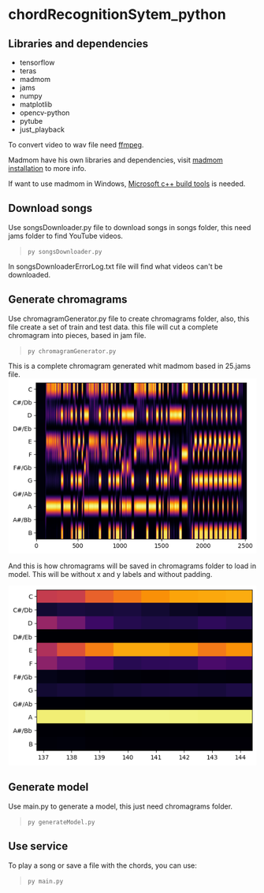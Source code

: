 # chordRecognitionSytem_python

## Libraries and dependencies
- tensorflow
- teras
- madmom
- jams
- numpy
- matplotlib
- opencv-python
- pytube
- just_playback

To convert video to wav file need [ffmpeg](https://ffmpeg.org/download.html).

Madmom have his own libraries and dependencies, visit [madmom installation](https://madmom.readthedocs.io/en/latest/installation.html) to more info.


If want to use madmom in Windows, [Microsoft c++ build tools](https://visualstudio.microsoft.com/es/visual-cpp-build-tools/) is needed.
## Download songs
Use songsDownloader.py file to download songs in songs folder, this need jams folder to find YouTube videos.
> `py songsDownloader.py`

In songsDownloaderErrorLog.txt file will find what videos can't be downloaded.

## Generate chromagrams
Use chromagramGenerator.py file to create chromagrams folder, also, this file create a set of train and test data. this file will cut a complete chromagram into pieces, based in jam file.

> `py chromagramGenerator.py`

This is a complete chromagram generated whit madmom based in 25.jams file.
![Complete chromagram](./assets/25Chroma.png)

And this is how chromagrams will be saved in chromagrams folder to load in model. This will be without x and y labels and without padding.

![Chromagram chord](./assets/25PartChroma.png)

## Generate model
Use main.py to generate a model, this just need chromagrams folder.

> `py generateModel.py`

## Use service
To play a song or save a file with the chords, you can use:
> `py main.py`
